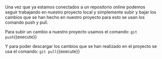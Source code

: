 Una vez que ya estamos conectados a un repositorio online podemos seguir trabajando en nuestro proyecto local y simplemente subir y bajar los cambios que se han hecho en nuestro proyecto para esto se usan los comando push y pull.

Para subir un cambio a nuestro proyecto usamos el comando: `git push`{{execute}}


Y para poder descargar los cambios que se han realizado en el proyecto se usa el comando: `git pull`{{execute}}
